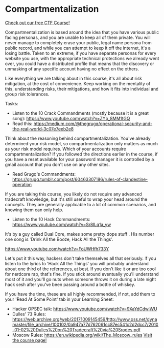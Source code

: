 # Compartmentalization

[Check out our free CTF Course!](https://academy.hoppersroppers.org/mod/page/view.php?id=946)

Compartmentalization is based around the idea that you have various public facing personas, and you are unable to keep all of them private. You will never manage to completely erase your public, legal name persona from public record, and while you can attempt to keep it off the internet, it's a losing battle. Taken to an extreme, if you have separate personas for every website you use, with the appropriate technical protections we already went over, you could have a distributed profile that means that the discovery or unmasking of any specific account having no effect on the others.

Like everything we are talking about in this course, it's all about risk mitigation, at the cost of convenience. Keep working on the mentality of this, understanding risks, their mitigations, and how it fits into individual and group risk tolerances.

Tasks:

* Listen to the 10 Crack Commandments (mostly because it is a great song): <https://www.youtube.com/watch?v=ZYb_8MM1tGQ>
* Read this: <https://medium.com/@thegrugq/operational-security-and-the-real-world-3c07e7eeb2e8>

Think about the reasoning behind compartmentalization. You've already determined your risk model, so compartmentalization only matters as much as your risk model requires. Which of your accounts require compartmentalization? If you followed the directions earlier in the course, if you have a reset available for your  password manager it is controlled by a gmail account that you don't use on any other sites.

* Read Grugq's Commandments: <https://grugq.tumblr.com/post/60463307186/rules-of-clandestine-operation>

If you are taking this course, you likely do not require any advanced tradecraft knowledge, but it's still useful to wrap your head around the concepts. They are generally applicable to a lot of common scenarios, and knowing them can only help.

* Listen to the 10 Hack Commandments: <https://www.youtube.com/watch?v=Sr8ILq1a_yw> 

It's by a guy called Dual Core, makes some pretty dope stuff . His number one song is 'Drink All the Booze, Hack All the Things'. 

<https://www.youtube.com/watch?v=FoUWHfh733Y> 

Let's put it this way, hackers don't take themselves all that seriously. If you listen to the lyrics to 'Hack All the Things' you will probably understand about one third of the references, at best. If you don't like it or are too cool for nerdcore rap, that's fine. If you stick around eventually you'll understand most of it and you'll go nuts when someone throws it on during a late night hack sesh after you've been passing around a bottle of whiskey.

If you have the time, these are all highly recommended, if not, add them to your 'Read At Some Point' tab in your Learning Sheet:

* Hacker OPSEC talk: <https://www.youtube.com/watch?v=9XaYdCdwiWU>
* Dulles' 73 Rules: <https://web.archive.org/web/20171009145459/http://www.oss.net/dynamaster/file_archive/100102/0a947a77d762061cc87ec541c2d2dcc7/2010-01-02%20Dulles%20on%20Tradecraft%20via%20Srodes.pdf>
* Moscow Rules: <https://en.wikipedia.org/wiki/The_Moscow_rules>
[Visit the course page!](https://academy.hoppersroppers.org/mod/page/view.php?id=946)
